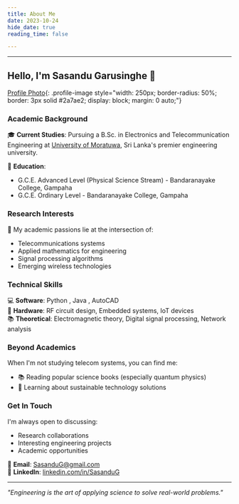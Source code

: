 ```yaml
---
title: About Me
date: 2023-10-24
hide_date: true
reading_time: false

---
```

---
## Hello, I'm Sasandu Garusinghe 👋

[Profile Photo](profile.jpg){: .profile-image style="width: 250px; border-radius: 50%; border: 3px solid #2a7ae2; display: block; margin: 0 auto;"}


### Academic Background
🎓 **Current Studies**: Pursuing a B.Sc. in Electronics and Telecommunication Engineering at [University of Moratuwa](https://uom.lk/), Sri Lanka's premier engineering university.

🏫 **Education**:
- G.C.E. Advanced Level (Physical Science Stream) - Bandaranayake College, Gampaha
- G.C.E. Ordinary Level - Bandaranayake College, Gampaha

### Research Interests
🔬 My academic passions lie at the intersection of:
- Telecommunications systems
- Applied mathematics for engineering
- Signal processing algorithms
- Emerging wireless technologies

### Technical Skills
💻 **Software**: Python , Java , AutoCAD  
📡 **Hardware**: RF circuit design, Embedded systems, IoT devices  
📚 **Theoretical**: Electromagnetic theory, Digital signal processing, Network analysis


### Beyond Academics
When I'm not studying telecom systems, you can find me:
- 📚 Reading popular science books (especially quantum physics)
- 🌱 Learning about sustainable technology solutions

### Get In Touch
I'm always open to discussing:
- Research collaborations
- Interesting engineering projects
- Academic opportunities

📧 **Email**: [SasanduG@gmail.com](SasanduG@gmail.com)  
🔗 **LinkedIn**: [linkedin.com/in/SasanduG](https://www.linkedin.com/in/sasandu-garusinghe-9b9872302/?originalSubdomain=lk)  

---

*"Engineering is the art of applying science to solve real-world problems."*  